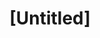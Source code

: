 ---
pid: fs63
title: "[Untitled]"
location_transcription: 
coordinates: "[-75.1497674093, 39.955740811937]"
zipcode: 
gen_neighborhood: 
neighborhood: 
outside_phl: 
age: 
age_range: 
instagram: 
image_file_name: fs_63.jpg
proposal_transcription: Ruaneni
topic: Unknown
topic_summary: '0'
type: 
keywords_other: 
credit: 
image_labels: A t-shirt
twitter: 
facebook: 
permalink: "/monuments/fs63/"
layout: item-page
---